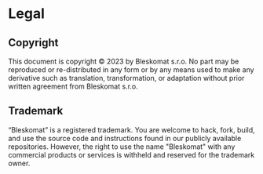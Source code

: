 # Legal

## Copyright

This document is copyright © 2023 by Bleskomat s.r.o. No part may be reproduced or
re-distributed in any form or by any means used to make any derivative such as
translation, transformation, or adaptation without prior written agreement from
Bleskomat s.r.o.

## Trademark

“Bleskomat” is a registered trademark. You are welcome to hack, fork, build, and use
the source code and instructions found in our publicly available repositories.
However, the right to use the name "Bleskomat" with any commercial products or
services is withheld and reserved for the trademark owner.
